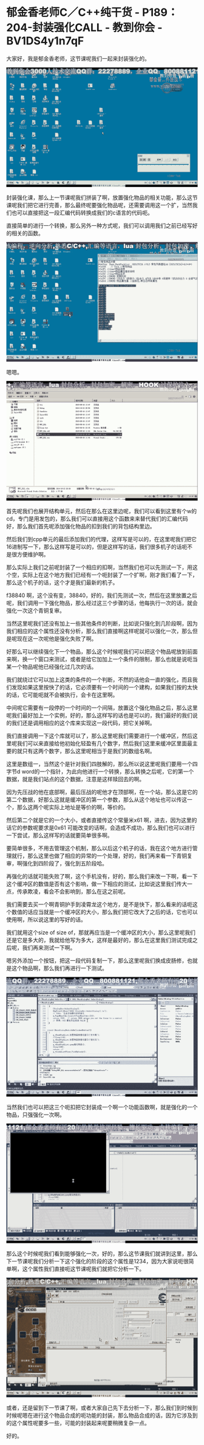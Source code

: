 # 郁金香老师C／C++纯干货 - P189：204-封装强化CALL - 教到你会 - BV1DS4y1n7qF

大家好，我是郁金香老师，这节课呢我们一起来封装强化的。

![](img/207b5c3af1a6c998186967b1b17f455e_1.png)

封装强化课，那么上一节课呢我们拼装了啊，放置强化物品的相关功能，那么这节课呢我们把它进行完善，那么最终呢要强化物品呢，还需要调用这一个扩，当然我们也可以直接把这一段汇编代码转换成我们的c语言的代码呃。

直接简单的进行一个转换，那么另外一种方式呢，我们可以调用我们之前已经写好的相关的函数。

![](img/207b5c3af1a6c998186967b1b17f455e_3.png)

嗯嗯。

![](img/207b5c3af1a6c998186967b1b17f455e_5.png)

首先呢我们也展开结构单元，然后在那么在这里边呢，我们可以看到这里有个w的cd，专门是用发包的，那么我们可以直接用这个函数来来替代我们的汇编代码好，那么我们首先呢添加强化物品的扣到我们的背包结构里边。

然后我们到cpp单元的最后添加我们的代理，这样写是可以的，在这里呢我们把它16进制写一下，那么这样写是可以的，但是这样写的话，我们很多机子的话呃不是很方便维护啊。

那么实际上我们之前呢封装了一个相应的扣啊，当然我们也可以先测试一下，用这个空，实际上在这个地方我们已经有一个呃封装了一个扩啊，刚才我们看了一下，那么这个机子的话，这个才是我们最新的机子。

f38840 啊，这个没有变，38840，好的，我们先测试一次，然后在这里放置之后呢，我们调用一下强化物品，那么经过这三个步骤的话，他每执行一次的话，就会强化一次这个青铜复审。

当然这里呢我们还没有加上一些其他条件的判断，比如说只强化到几阶段啊，因为我们相应的这个属性还没有分析，那么我们直接啊这样呢就可以强化一次，那么但是呢现在这一次呢他是强化失败了啊。

好那么可以继续强化下一个物品，那么这个时候呢我们可以把这个物品呢放到前面来啊，换一个窗口来测试，或者是给它加加上一个条件的限制，那么也就是说呃当某一个物品呢他已经强化过几次的话。

我们就绕过它可以加上这类的条件的一个判断，不然的话他会一直的强化，而且我们发现如果这里按快了的话，它必须要有一个时间的一个建构，如果我们按的太快的话，它可能呃就不会被执行，会卡在这里啊。

中间呢它需要有一段停的一个时间的一个间隔，放置这个强化物品之后，那么这里呢我们最好加上一个实例，好的，那么这样写的话也是可以的，我们最好的我们说的我们还是调用相应的这个库来实现这一段代码，把它关掉啊。

我们直接调用一下这个库就可以了，那么这里呢我们需要进行一个缓冲区，然后这里呢我们可以来直接给他初始化轻盈有几个数字，然后我们这里来缓冲区里面最主要的就只有这两个数字，那么这里呢相当于是我们的数组名啊。

这里是数组一，当然这个是针对我们四肢解的，那么所以说这里呢我们要用一个四字节d word的一个指针，为此向他进行一个转换，那么转换之后呢，它的第一个数据，就是我们站点的这个数据，注意是这样赎回去的啊。

因为先压战的他在底部啊，最后压战的呢他才在顶部啊，在一个站，那么这是它的第二个数据，好那么这就是缓冲区的第一个参数，那么从这个地址也可以传这一个，那么这两个呢实际上地址是等价的啊，等价的。

然后第二个就是它的一个大小，或者直接传这个常量米x61 啊，进去，因为这里的话它的参数呢要求是0x61 可能改变的话啊，会造成不成功，那么我们也可以进行一下尝试，那么这样写的话就要简单很多啊。

要简单很多，不用去管理这个机制，那么以后这个机子的话，我在这个地方进行管理就行，那么这里也做了相应的异常的一个处理，好的，我们再来看一下青铜复审，啊强化到四阶段了，强化到五阶段哈。

再强化的话就可能失败了啊，这个手机没有，好的，那么我们来改一下啊，看一下这个缓冲区的数值是否有这个影响，做一下相应的测试，比如说这里我们传大一点，传承欺凌，看会不会影响到，那么在这之前呢。

我们需要去买一个啊青铜护手到凌霄龙这个地方，是不是快下，那么看来的话呃这个数值的话应当就是一个缓冲区的大小，那么我们把它改大了之后的话，它也可以使用啊，所以说这里的写好的话。

我们就用这个size of size of，那就再应当是一个缓冲区的大小，那么这里呢我们还是它是多大的，我就给他写为多大，这样是最好的，那么在这里我们测试完成之后呢，我们再来测试一下啊。

嗯另外添加一个按钮，把这一段代码复制一下，那么这里呢我们换成皮肠修，也就是这个物品啊，那么我们再进行一下测试。



![](img/207b5c3af1a6c998186967b1b17f455e_7.png)

当然我们也可以把这三个呃扣把它封装成一个啊一个功能函数啊，就是强化的一个物品，只强强化一次啊。

![](img/207b5c3af1a6c998186967b1b17f455e_9.png)

那么这个时候呢我们看到能够强化一次，好的，那么这节课我们就讲到这里，那么下一节课呢我们分析一下这个强化的阶段的这个属性是1234，因为大家说呃很简单啊，这个属性我们直接呃这节课呢我们就把它分析一下。



![](img/207b5c3af1a6c998186967b1b17f455e_11.png)

或者，还是留到下一节课了啊，或者大家自己先下去分析一下，那么我们到时候到时候呢嗯在进行这个物品合成的呃功能的封装，那么物品合成的话，因为它涉及到的这个属性呢要多一些，可能的封装起来呢要稍微复杂一点。

好的。
